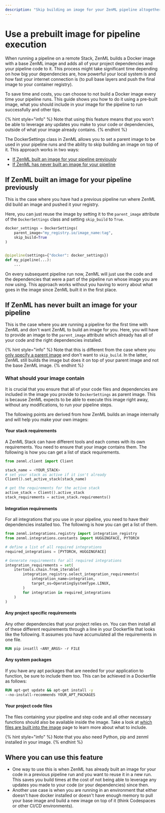 ```yaml
---
description: "Skip building an image for your ZenML pipeline altogether."
---
```


# Use a prebuilt image for pipeline execution

When running a pipeline on a remote Stack, ZenML builds a Docker image with a base ZenML image and adds all of your project dependencies and your pipeline code to it. This process might take significant time depending on how big your dependencies are, how powerful your local system is and how fast your internet connection is (to pull base layers and push the final image to your container registry). 

To save time and costs, you can choose to not build a Docker image every time your pipeline runs. This guide shows you how to do it using a pre-built image, what you should include in your image for the pipeline to run successfully and other tips.

{% hint style="info" %}
Note that using this feature means that you won't be able to leverage any updates you make to your code or dependencies, outside of what your image already contains.
{% endhint %}

The DockerSettings class in ZenML allows you to set a parent image to be used in your pipeline runs and the ability to skip building an image on top of it. This approach works in two ways:
- [If ZenML built an image for your pipeline previously](#if-zenml-built-an-image-for-your-pipeline-previously)
- [If ZenML has never built an image for your pipeline](#if-zenml-has-never-built-an-image-for-your-pipeline)

## If ZenML built an image for your pipeline previously

This is the case where you have had a previous pipeline run where ZenML did build an image and pushed it your registry.

Here, you can just reuse the image by setting it to the `parent_image` attribute of the `DockerSettings` class and setting `skip_build` to `True`.

```python
docker_settings = DockerSettings(
    parent_image="my_registry.io/image_name:tag",
    skip_build=True
)


@pipeline(settings={"docker": docker_settings})
def my_pipeline(...):
    ...
```

On every subsequent pipeline run now, ZenML will just use the code and the dependencies that were a part of the pipeline run whose image you are now using. This approach works without you having to worry about what goes in the image since ZenML built it in the first place.


## If ZenML has never built an image for your pipeline

This is the case where you are running a pipeline for the first time with ZenML and don't want ZenML to build an image for you. Here, you will have to provide an image to the `parent_image` attribute which already has all of your code and the right dependencies installed.

{% hint style="info" %}
Note that this is different from the case where you [only specify a parent image](../../../../docs/book/how-to/customize-docker-builds/docker-settings-on-a-pipeline.md#using-a-pre-built-parent-image) and don't want to `skip_build`. In the latter, ZenML still builds the image but does it on top of your parent image and not the base ZenML image.
{% endhint %}

### What should your image contain

It is crucial that you ensure that all of your code files and dependencies are included in the image you provide to `DockerSettings` as parent image. This is because ZenML expects to be able to execute this image right away, without any modifications, to run your pipeline steps.

The following points are derived from how ZenML builds an image internally and will help you make your own images:

#### Your stack requirements

A ZenML Stack can have different tools and each comes with its own requirements. You need to ensure that your image contains them. The following is how you can get a list of stack requirements.

```python
from zenml.client import Client

stack_name = <YOUR_STACK>
# set your stack as active if it isn't already
Client().set_active_stack(stack_name)

# get the requirements for the active stack
active_stack = Client().active_stack
stack_requirements = active_stack.requirements()
```

#### Integration requirements

For all integrations that you use in your pipeline, you need to have their dependencies installed too. The following is how you can get a list of them.

```python
from zenml.integrations.registry import integration_registry
from zenml.integrations.constants import HUGGINGFACE, PYTORCH

# define a list of all required integrations
required_integrations = [PYTORCH, HUGGINGFACE]

# Generate requirements for all required integrations
integration_requirements = set(
    itertools.chain.from_iterable(
        integration_registry.select_integration_requirements(
            integration_name=integration,
            target_os=OperatingSystemType.LINUX,
        )
        for integration in required_integrations
    )
)
```

#### Any project specific requirements

Any other dependencies that your project relies on. You can then install all of these different requirements through a line in your Dockerfile that looks like the following. It assumes you have accumulated all the requirements in one file.

```Dockerfile
RUN pip insatll <ANY_ARGS> -r FILE
```

#### Any system packages

If you have any apt packages that are needed for your application to function, be sure to include them too. This can be achieved in a Dockerfile as follows:

```Dockerfile
RUN apt-get update && apt-get install -y 
--no-install-recommends YOUR_APT_PACKAGES
```

#### Your project code files

The files containing your pipeline and step code and all other necessary functions should also be available inside the image. Take a look at [which files are built into the image](../../../../docs/book/how-to/customize-docker-builds/which-files-are-built-into-the-image.md) page to learn more about what to include. 


{% hint style="info" %}
Note that you also need Python, pip and zenml installed in your image.
{% endhint %}


## Where you can use this feature

- One way to use this is when ZenML has already built an image for your code in a previous pipeline run and you want to reuse it in a new run. This saves you build times at the cost of not being able to leverage any updates you made to your code (or your dependencies) since then.
- Another use case is when you are running in an environment that either doesn't have docker installed or doesn't have enough memory to pull your base image and build a new image on top of it (think Codespaces or other CI/CD environments).
